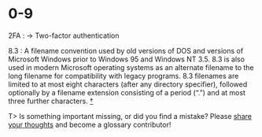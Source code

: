 # 0-9

2FA
: → Two-factor authentication

8.3
: A filename convention used by old versions of DOS and versions of Microsoft Windows prior to Windows&nbsp;95 and Windows NT&nbsp;3.5. 8.3 is also used in modern Microsoft operating systems as an alternate filename to the long filename for compatibility with legacy programs. 8.3 filenames are limited to at most eight characters (after any directory specifier), followed optionally by a filename extension consisting of a period (“.”) and at most three further characters.&nbsp;[†](#w-83)

T> Is something important missing, or did you find a mistake? Please [share your thoughts](https://github.com/j9t/web-development-glossary-forum/issues/new) and become a glossary&nbsp;contributor!